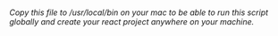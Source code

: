 ###### Copy this file to /usr/local/bin on your mac to be able to run this script globally and create your react project anywhere on your machine.